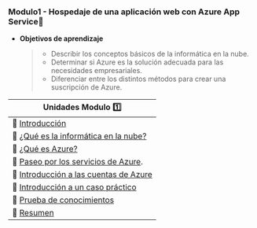 ### Modulo1 - Hospedaje de una aplicación web con Azure App Service📱

- **Objetivos de aprendizaje**  

  > - Describir los conceptos básicos de la informática en la nube.
  > - Determinar si Azure es la solución adecuada para las necesidades empresariales.
  > - Diferenciar entre los distintos métodos para crear una suscripción de Azure.  

| **Unidades Modulo 1️⃣** |
| --- |
| 🦧 [Introducción](https://docs.microsoft.com/es-mx/learn/modules/intro-to-azure-fundamentals/introduction) |
| 🦧 [¿Qué es la informática en la nube?](https://docs.microsoft.com/es-mx/learn/modules/intro-to-azure-fundamentals/what-is-cloud-computing) |
| 🦧 [¿Qué es Azure?](https://docs.microsoft.com/es-mx/learn/modules/intro-to-azure-fundamentals/what-is-microsoft-azure) |
| 🦧 [Paseo por los servicios de Azure](https://docs.microsoft.com/es-mx/learn/modules/intro-to-azure-fundamentals/tour-of-azure-services). |
| 🦧 [Introducción a las cuentas de Azure](https://docs.microsoft.com/es-mx/learn/modules/intro-to-azure-fundamentals/get-started-with-azure-accounts) |
| 🦧 [Introducción a un caso práctico](https://docs.microsoft.com/es-mx/learn/modules/intro-to-azure-fundamentals/case-study-introduction) |
| 🦧 [Prueba de conocimientos](https://docs.microsoft.com/es-mx/learn/modules/intro-to-azure-fundamentals/knowledge-check) |
| 🦧 [Resumen](https://docs.microsoft.com/es-mx/learn/modules/intro-to-azure-fundamentals/summary) |



